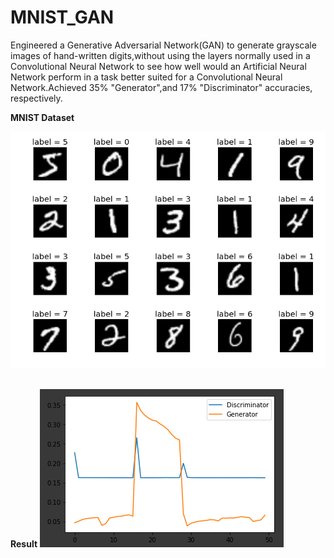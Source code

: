 # MNIST_GAN

Engineered a Generative Adversarial Network(GAN) to generate grayscale images of hand-written digits,without using the layers normally used in a Convolutional Neural Network to see how well would an Artificial Neural Network perform in a task better suited for a Convolutional Neural Network.Achieved 35% "Generator",and 17% "Discriminator" accuracies, respectively.

<b>MNIST Dataset</b>

<img src="Resources/mnist_plot-800x600.png">
<br><br>

<b>Result</b>
<img src="Resources/MNST_GAN v1.0.png">
